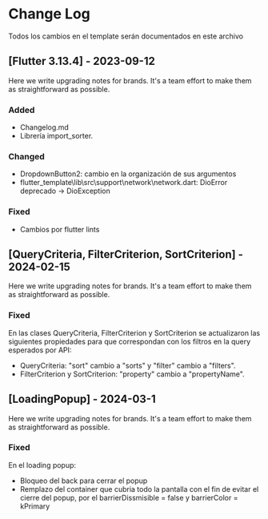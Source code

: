# Change Log
Todos los cambios en el template serán documentados en este archivo
 
## [Flutter 3.13.4] - 2023-09-12
 
Here we write upgrading notes for brands. It's a team effort to make them as
straightforward as possible.
 
### Added
- Changelog.md
- Librería import_sorter.
 
### Changed
- DropdownButton2: cambio en la organización de sus argumentos
- flutter_template\lib\src\support\network\network.dart: DioError deprecado -> DioException
 
### Fixed
- Cambios por flutter lints

## [QueryCriteria, FilterCriterion, SortCriterion] - 2024-02-15
 
Here we write upgrading notes for brands. It's a team effort to make them as
straightforward as possible.
 
### Fixed
En las clases QueryCriteria, FilterCriterion y SortCriterion se actualizaron las siguientes propiedades para que correspondan con los filtros en la query esperados por API:
- QueryCriteria: "sort" cambio a "sorts" y "filter" cambio a "filters".
- FilterCriterion y SortCriterion: "property" cambio a "propertyName".

## [LoadingPopup] - 2024-03-1
 
Here we write upgrading notes for brands. It's a team effort to make them as
straightforward as possible.
 
### Fixed
En el loading popup:
- Bloqueo del back para cerrar el popup
- Remplazo del container que cubria todo la pantalla con el fin de evitar el cierre del popup, por el barrierDissmisible = false y barrierColor = kPrimary

